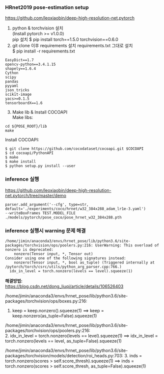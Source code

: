 ### HRnet2019 pose-estimation setup
https://github.com/leoxiaobin/deep-high-resolution-net.pytorch  
1. python & torchvision 설치  
(Install pytorch >= v1.0.0)  
pip 설치 $ pip install torch==1.5.0 torchvision==0.6.0  
2. git clone 이후 requirements 설치 
requirements.txt 그대로 설치  
$ pip install -r requirements.txt  
```
EasyDict==1.7
opencv-python==3.4.1.15
shapely==1.6.4
Cython
scipy
pandas
pyyaml
json_tricks
scikit-image
yacs>=0.1.5
tensorboardX==1.6
```
3. Make lib & Install COCOAPI  
Make libs:  
```
cd ${POSE_ROOT}/lib
make
```
Install COCOAPI:  
```
$ git clone https://github.com/cocodataset/cocoapi.git $COCOAPI
$ cd cocoapi/PythonAPI
$ make
$ make install
$ python setup.py install --user
```
### inference 실행 
https://github.com/leoxiaobin/deep-high-resolution-net.pytorch/tree/master/demo  
```
parser.add_argument('--cfg', type=str, default='./experiments/coco/hrnet/w32_384x288_adam_lr1e-3.yaml')  
--writeBoxFrames TEST.MODEL_FILE ./models/pytorch/pose_coco/pose_hrnet_w32_384x288.pth
```

### inference 실행시 warning 문제 해결
```
/home/jimin/anaconda3/envs/hrnet_pose/lib/python3.6/site-packages/torchvision/ops/poolers.py:216: UserWarning: This overload of nonzero is deprecated:
	nonzero(Tensor input, *, Tensor out)
Consider using one of the following signatures instead:
	nonzero(Tensor input, *, bool as_tuple) (Triggered internally at  /pytorch/torch/csrc/utils/python_arg_parser.cpp:766.)
  idx_in_level = torch.nonzero(levels == level).squeeze(1)
```
**해결방법:**  
https://blog.csdn.net/dong_liuqi/article/details/106526403  

/home/jimin/anaconda3/envs/hrnet_pose/lib/python3.6/site-packages/torchvision/ops/boxes.py:216:  
1. keep = keep.nonzero().squeeze(1) ==> keep = keep.nonzero(as_tuple=False).squeeze(1)  

/home/jimin/anaconda3/envs/hrnet_pose/lib/python3.6/site-packages/torchvision/ops/poolers.py:216:  
2. idx_in_level = torch.nonzero(levels == level).squeeze(1) ==> idx_in_level = torch.nonzero(levels == level, as_tuple=False).squeeze(1)  

/home/jimin/anaconda3/envs/hrnet_pose/lib/python3.6/site-packages/torchvision/models/detection/roi_heads.py:703: 
3. inds = torch.nonzero(scores > self.score_thresh).squeeze(1) ==> inds = torch.nonzero(scores > self.score_thresh, as_tuple=False).squeeze(1)  
